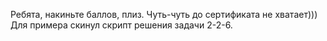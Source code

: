 Ребята, накиньте баллов, плиз. Чуть-чуть до сертификата не хватает))) Для примера скинул скрипт решения задачи 2-2-6.
